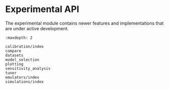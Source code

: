 # Experimental API

The experimental module contains newer features and implementations that are under active development.

```{toctree}
:maxdepth: 2

calibration/index
compare
datasets
model_selection
plotting
sensitivity_analysis
tuner
emulators/index
simulations/index
```

